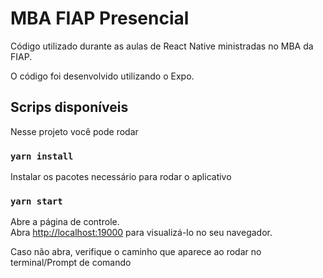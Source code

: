 # MBA FIAP Presencial

Código utilizado durante as aulas de React Native ministradas no MBA da FIAP.

O código foi desenvolvido utilizando o Expo.

## Scrips disponíveis

Nesse projeto você pode rodar

### `yarn install`

Instalar os pacotes necessário para rodar o aplicativo

### `yarn start`

Abre a página de controle.\
Abra [http://localhost:19000](http://localhost:19000) para visualizá-lo no seu navegador.

Caso não abra, verifique o caminho que aparece ao rodar no terminal/Prompt de comando
